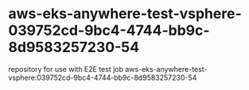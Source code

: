 # aws-eks-anywhere-test-vsphere-039752cd-9bc4-4744-bb9c-8d9583257230-54
repository for use with E2E test job aws-eks-anywhere-test-vsphere:039752cd-9bc4-4744-bb9c-8d9583257230-54
